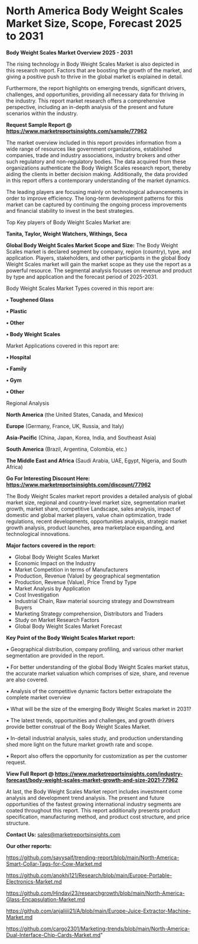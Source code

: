 # North America Body Weight Scales Market Size, Scope, Forecast 2025 to 2031

<Strong> Body Weight Scales Market Overview 2025 - 2031</strong>

The rising technology in Body Weight Scales Market is also depicted in this research report. Factors that are boosting the growth of the market, and giving a positive push to thrive in the global market is explained in detail.

Furthermore, the report highlights on emerging trends, significant drivers, challenges, and opportunities, providing all necessary data for thriving in the industry. This report market research offers a comprehensive perspective, including an in-depth analysis of the present and future scenarios within the industry.

<strong>Request Sample Report @ <a href=https://www.marketreportsinsights.com/sample/77962>https://www.marketreportsinsights.com/sample/77962</a></strong>

The market overview included in this report provides information from a wide range of resources like government organizations, established companies, trade and industry associations, industry brokers and other such regulatory and non-regulatory bodies. The data acquired from these organizations authenticate the Body Weight Scales research report, thereby aiding the clients in better decision making. Additionally, the data provided in this report offers a contemporary understanding of the market dynamics.

The leading players are focusing mainly on technological advancements in order to improve efficiency. The long-term development patterns for this market can be captured by continuing the ongoing process improvements and financial stability to invest in the best strategies.

Top Key players of Body Weight Scales Market are:

<strong>Tanita, Taylor, Weight Watchers, Withings, Seca</strong>

<strong><b>Global Body Weight Scales Market Scope and Size:</b></strong>
The Body Weight Scales market is declared segment by company, region (country), type, and application. Players, stakeholders, and other participants in the global Body Weight Scales market will gain the market scope as they use the report as a powerful resource. The segmental analysis focuses on revenue and product by type and application and the forecast period of 2025-2031.

Body Weight Scales Market Types covered in this report are:

<strong>• Toughened Glass

• Plastic

• Other

• Body Weight Scales</strong>

Market Applications covered in this report are:

<strong>• Hospital

• Family

• Gym

• Other</strong> 

Regional Analysis

<strong>North America</strong> (the United States, Canada, and Mexico)

<strong>Europe</strong> (Germany, France, UK, Russia, and Italy)

<strong>Asia-Pacific</strong> (China, Japan, Korea, India, and Southeast Asia)

<strong>South America</strong> (Brazil, Argentina, Colombia, etc.)

<strong>The Middle East and Africa</strong> (Saudi Arabia, UAE, Egypt, Nigeria, and South Africa)

<strong>Go For Interesting Discount Here: <a href=https://www.marketreportsinsights.com/discount/77962>https://www.marketreportsinsights.com/discount/77962</a></strong>

The Body Weight Scales market report provides a detailed analysis of global market size, regional and country-level market size, segmentation market growth, market share, competitive Landscape, sales analysis, impact of domestic and global market players, value chain optimization, trade regulations, recent developments, opportunities analysis, strategic market growth analysis, product launches, area marketplace expanding, and technological innovations.

<strong><b>Major factors covered in the report:</b></strong>
<ul>
  <li>Global Body Weight Scales Market </li>
  <li>Economic Impact on the Industry</li>
  <li>Market Competition in terms of Manufacturers</li>
  <li>Production, Revenue (Value) by geographical segmentation</li>
  <li>Production, Revenue (Value), Price Trend by Type</li>
  <li>Market Analysis by Application</li>
  <li>Cost Investigation</li>
  <li>Industrial Chain, Raw material sourcing strategy and Downstream Buyers</li>
  <li>Marketing Strategy comprehension, Distributors and Traders</li>
  <li>Study on Market Research Factors</li>
  <li>Global Body Weight Scales Market Forecast</li>
</ul>

<strong><b>Key Point of the Body Weight Scales Market report:</b></strong>

• Geographical distribution, company profiling, and various other market segmentation are provided in the report.

• For better understanding of the global Body Weight Scales market status, the accurate market valuation which comprises of size, share, and revenue are also covered.

• Analysis of the competitive dynamic factors better extrapolate the complete market overview

• What will be the size of the emerging Body Weight Scales market in 2031?

• The latest trends, opportunities and challenges, and growth drivers provide better construal of the Body Weight Scales Market.

• In-detail industrial analysis, sales study, and production understanding shed more light on the future market growth rate and scope.

• Report also offers the opportunity for customization as per the customer request.

<strong><b>View Full Report @ <a href=https://www.marketreportsinsights.com/industry-forecast/body-weight-scales-market-growth-and-size-2021-77962>https://www.marketreportsinsights.com/industry-forecast/body-weight-scales-market-growth-and-size-2021-77962</a></b></strong>


At last, the Body Weight Scales Market report includes investment come analysis and development trend analysis. The present and future opportunities of the fastest growing international industry segments are coated throughout this report. This report additionally presents product specification, manufacturing method, and product cost structure, and price structure.

<strong>Contact Us:</strong>
sales@marketreportsinsights.com

<strong>Our other reports:</strong>

<a href=https://github.com/sayysaif/trending-report/blob/main/North-America-Smart-Collar-Tags-for-Cow-Market.md>https://github.com/sayysaif/trending-report/blob/main/North-America-Smart-Collar-Tags-for-Cow-Market.md</a>

<a href=https://github.com/anokhi121/Research/blob/main/Europe-Portable-Electronics-Market.md>https://github.com/anokhi121/Research/blob/main/Europe-Portable-Electronics-Market.md</a>

<a href=https://github.com/Hindavi23/researchgrowth/blob/main/North-America-Glass-Encapsulation-Market.md>https://github.com/Hindavi23/researchgrowth/blob/main/North-America-Glass-Encapsulation-Market.md</a>

<a href=https://github.com/anjaliiii21/A/blob/main/Europe-Juice-Extractor-Machine-Market.md>https://github.com/anjaliiii21/A/blob/main/Europe-Juice-Extractor-Machine-Market.md</a>

<a href=https://github.com/cargo2301/Marketing-trends/blob/main/North-America-Dual-Interface-Chip-Cards-Market.md>https://github.com/cargo2301/Marketing-trends/blob/main/North-America-Dual-Interface-Chip-Cards-Market.md</a>"
